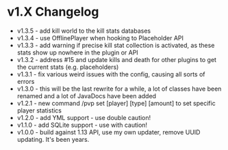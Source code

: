# v1.X Changelog

- v1.3.5 - add kill world to the kill stats databases
- v1.3.4 - use OfflinePlayer when hooking to Placeholder API
- v1.3.3 - add warning if precise kill stat collection is activated, as these stats show up nowhere in the plugin or API
- v1.3.2 - address #15 and update kills and death for other plugins to get the current stats (e.g. placeholders)
- v1.3.1 - fix various weird issues with the config, causing all sorts of errors
- v1.3.0 - this will be the last rewrite for a while, a lot of classes have been renamed and a lot of JavaDocs have been added
- v1.2.1 - new command /pvp set [player] [type] [amount] to set specific player statistics
- v1.2.0 - add YML support - use double caution!
- v1.1.0 - add SQLite support - use with caution!
- v1.0.0 - build against 1.13 API, use my own updater, remove UUID updating. It's been years.
